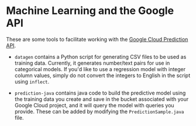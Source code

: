 # Machine Learning and the Google API

These are some tools to facilitate working with the [Google Cloud Prediction API](https://cloud.google.com/prediction/docs/).

- `datagen` contains a Python script for generating CSV files to be used as training data.  Currently, it generates number/text pairs for use in categorical models.  If you'd like to use a regression model with integer column values, simply do not convert the integers to English in the script using `inflect`.

- `prediction-java` contains java code to build the predictive model using the training data you create and save in the bucket associated with your Google Cloud project, and it will query the model with queries you provide.  These can be added by modifying the `PredictionSample.java` file.
